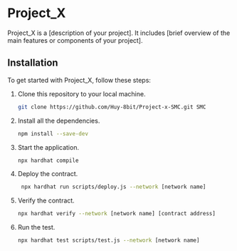 # Project_X

Project_X is a [description of your project]. It includes [brief overview of the main features or components of your project].

## Installation

To get started with Project_X, follow these steps:

1. Clone this repository to your local machine.
   
   ```bash
   git clone https://github.com/Huy-8bit/Project-x-SMC.git SMC
    ```
2. Install all the dependencies.
    
    ```bash
    npm install --save-dev
    ```
3. Start the application.
    
    ```bash
    npx hardhat compile
    ```
4. Deploy the contract.
    
    ```bash
     npx hardhat run scripts/deploy.js --network [network name]
    ```

5. Verify the contract.
    
    ```bash
    npx hardhat verify --network [network name] [contract address]
    ```

6. Run the test.
    
    ```bash
    npx hardhat test scripts/test.js --network [network name]
    ```



